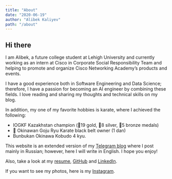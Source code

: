 ```yaml
---
title: "About"
date: "2020-06-19"
author: "Alibek Kaliyev"
path: "/about"
---
```


## Hi there

I am Alibek, a future college student at Lehigh University and currently working as an intern at Cisco in Corporate Social Responsibility Team and helping to promote and organize Cisco Networking Academy’s products and events. 

I have a good experience both in Software Engineering and Data Science; therefore, I have a passion for becoming an AI engineer by combining these fields. I love reading and sharing my thoughts and technical skills on my blog.

In addition, my one of my favorite hobbies is karate, where I achieved the following:
* IOGKF Kazakhstan champion (🥇19 gold, 🥈8 silver, 🥉5 bronze medals)
* 🥋 Okinawan Goju Ryu Karate black belt owner (1 dan)
* Bunbukan Okinawa Kobudo 4 kyu.

This website is an extended version of my [Telegram blog](https://t.me/abekek_notes) where I post mainly in Russian; however, here I will write in English. I hope you enjoy!

Also, take a look at my [resume](/resume), [GitHub](https://github.com/abekek/) and [LinkedIn](https://www.linkedin.com/in/abekek).

If you want to see my photos, here is my [Instagram](https://www.instagram.com/abekek).